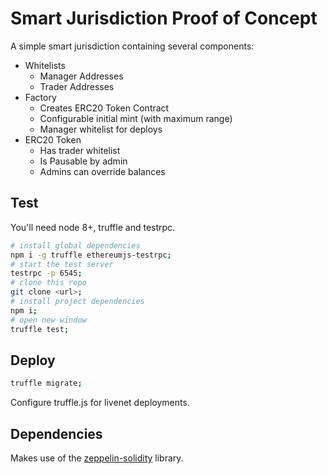 # Smart Jurisdiction Proof of Concept

A simple smart jurisdiction containing several components:

* Whitelists
  * Manager Addresses
  * Trader Addresses
* Factory
  * Creates ERC20 Token Contract
  * Configurable initial mint (with maximum range)
  * Manager whitelist for deploys
* ERC20 Token
  * Has trader whitelist
  * Is Pausable by admin
  * Admins can override balances

## Test

You'll need node 8+, truffle and testrpc.

```bash
# install global dependencies
npm i -g truffle ethereumjs-testrpc;
# start the test server
testrpc -p 6545;
# clone this repo
git clone <url>;
# install project dependencies
npm i;
# open new window
truffle test;
```

## Deploy

```bash
truffle migrate;
```

Configure truffle.js for livenet deployments.

## Dependencies

Makes use of the [zeppelin-solidity](https://github.com/OpenZeppelin/zeppelin-solidity) library.

